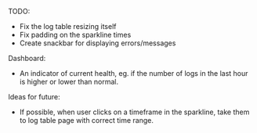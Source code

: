 TODO:
 - Fix the log table resizing itself
 - Fix padding on the sparkline times
 - Create snackbar for displaying errors/messages

Dashboard:
 - An indicator of current health, eg. if the number of logs in the last hour is higher or lower than normal.

Ideas for future:
 - If possible, when user clicks on a timeframe in the sparkline, take them to log table page with correct time range.